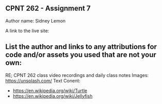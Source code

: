 ## CPNT 262 - Assignment 7

Author name: Sidney Lemon

A link to the live site:

## List the author and links to any attributions for code and/or assets you used that are not your own:

RE; CPNT 262 class video recordings and daily class notes
Images: https://unsplash.com/
Text Conent:

- https://en.wikipedia.org/wiki/Turtle
- https://en.wikipedia.org/wiki/Jellyfish
